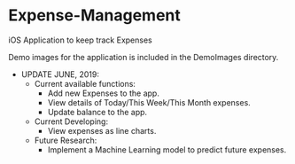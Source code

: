 # Expense-Management
iOS Application to keep track Expenses

Demo images for the application is included in the DemoImages directory.

* UPDATE JUNE, 2019: 
  - Current available functions:
    + Add new Expenses to the app.
    + View details of Today/This Week/This Month expenses.
    + Update balance to the app.
  - Current Developing:
    + View expenses as line charts.
  - Future Research:
    + Implement a Machine Learning model to predict future expenses.
